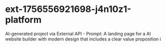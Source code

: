 # ext-1756556921698-j4n10z1-platform
AI-generated project via External API - Prompt: A landing page for a AI website builder with modern design that includes a clear value proposition i
